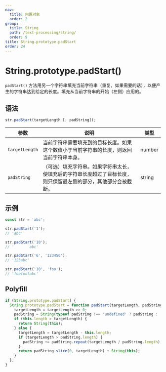 ```yaml
---
nav:
  title: 内置对象
  order: 2
group:
  title: String
  path: /text-processing/string/
  order: 9
title: String.prototype.padStart
order: 24
---
```


# String.prototype.padStart()

`padStart()` 方法用另一个字符串填充当前字符串（重复，如果需要的话），以便产生的字符串达到给定的长度。填充从当前字符串的开始（左侧）应用的。

## 语法

```js
str.padStart(targetLength [, padString]);
```

| 参数           | 说明                                                                                                             | 类型   |
| -------------- | ---------------------------------------------------------------------------------------------------------------- | ------ |
| `targetLength` | 当前字符串需要填充到的目标长度。如果这个数值小于当前字符串的长度，则返回当前字符串本身。                         | number |
| `padString`    | （可选）填充字符串。如果字符串太长，使填充后的字符串长度超过了目标长度，则只保留最左侧的部分，其他部分会被截断。 | string |

## 示例

```js
const str = 'abc';

str.padStart('1');
// 'abc'

str.padStart('10');
// '       abc'

str.padStart('6', '123456');
// '123abc'

str.padStart('10', 'foo');
// 'foofoofabc'
```

## Polyfill

```js
if (String.prototype.padStart) {
  String.prototype.padStart = function padStart(targetLength, padString) {
    targetLength = targetLength >> 0;
    padString = String(typeof padString !== 'undefined' ? padString : '');
    if (this.length > targetLength) {
      return String(this);
    } else {
      targetLength = targetLength - this.length;
      if (targetLength > padString.length) {
        padString += padString.repeat(targetLength / padString.length);
      }
      return padString.slice(0, targetLength) + String(this);
    }
  };
}
```

